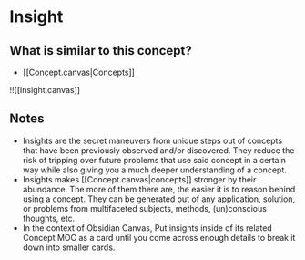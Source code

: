 # Insight

## What is similar to this concept?
- [[Concept.canvas|Concepts]]

!![[Insight.canvas]]
## Notes
- Insights are the secret maneuvers from unique steps out of concepts that have been previously observed and/or discovered. They reduce the risk of tripping over future problems that use said concept in a certain way while also giving you a much deeper understanding of a concept.
- Insights makes [[Concept.canvas|concepts]] stronger by their abundance. The more of them there are, the easier it is to reason behind using a concept. They can be generated out of any application, solution, or problems from multifaceted subjects, methods, (un)conscious thoughts, etc.
- In the context of Obsidian Canvas, Put insights inside of its related Concept MOC as a card until you come across enough details to break it down into smaller cards.
